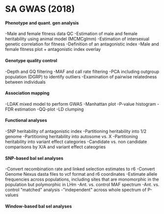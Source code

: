 # SA GWAS (2018)

#### Phenotype and quant. gen analysis

-Male and female fitness data QC
-Estimation of male and female heritability using animal model (MCMCglmm)
-Estimation of intersexual genetic correlation for fitness
-Definition of an antagonistic index
-Male and female fitness plot + antagonistic index overlay

#### Genotype quality control

-Depth and GQ filtering
-MAF and call rate filtering
-PCA including outgroup population (DGRP) to identify outliers
-Examination of pairwise relatedness between individuals

#### Association mapping

-LDAK mixed model to perform GWAS
-Manhattan plot
-P-value histogram
-FDR estimation
-QQ-plot
-LD clumping

#### Functional analyses

-SNP heritability of antagonistic index
-Partitioning heritability into 1/2 genome
-Partitioning heritability into autosome vs. X
-Partitioning heritability into variant effect categories
-Candidate vs. non candidate comparisons by X/A and variant effect cateogries

#### SNP-based bal sel analyses

-Convert recombination rate and linked selection estimates to r6
-Convert Genome Nexus dasta files to vcf format and r6 coordinates
-Estimate allele frequencies across populations, including sites that are monomorphic in the population but polymorphic in LHm
-Ant. vs. control MAF spectrum
-Ant. vs. control "matched" analysis
-"independent" across whole spectrum of P-values

#### Window-based bal sel analyses




